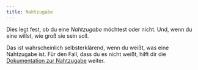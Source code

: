 ```yaml
---
title: Nahtzugabe
---
```


Dies legt fest, ob du eine _Nahtzugabe_ möchtest oder nicht. Und, wenn du eine willst, wie groß sie sein soll.

Das ist wahrscheinlich selbsterklärend, wenn du weißt, was eine Nahtzugabe ist. Für den Fall, dass du es nicht weißt, hilft dir die [Dokumentation zur Nahtzugabe](/docs/sewing/seam-allowance) weiter.
